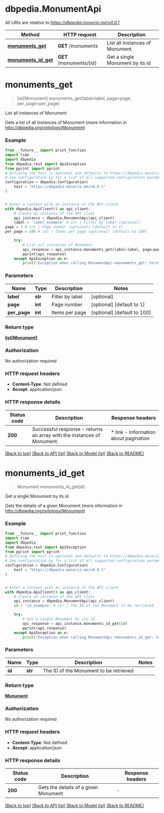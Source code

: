 # dbpedia.MonumentApi

All URIs are relative to *https://dbpedia.mosorio.me/v0.0.1*

Method | HTTP request | Description
------------- | ------------- | -------------
[**monuments_get**](MonumentApi.md#monuments_get) | **GET** /monuments | List all instances of Monument
[**monuments_id_get**](MonumentApi.md#monuments_id_get) | **GET** /monuments/{id} | Get a single Monument by its id


# **monuments_get**
> list[Monument] monuments_get(label=label, page=page, per_page=per_page)

List all instances of Monument

Gets a list of all instances of Monument (more information in http://dbpedia.org/ontology/Monument)

### Example

```python
from __future__ import print_function
import time
import dbpedia
from dbpedia.rest import ApiException
from pprint import pprint
# Defining the host is optional and defaults to https://dbpedia.mosorio.me/v0.0.1
# See configuration.py for a list of all supported configuration parameters.
configuration = dbpedia.Configuration(
    host = "https://dbpedia.mosorio.me/v0.0.1"
)


# Enter a context with an instance of the API client
with dbpedia.ApiClient() as api_client:
    # Create an instance of the API class
    api_instance = dbpedia.MonumentApi(api_client)
    label = 'label_example' # str | Filter by label (optional)
page = 1 # int | Page number (optional) (default to 1)
per_page = 100 # int | Items per page (optional) (default to 100)

    try:
        # List all instances of Monument
        api_response = api_instance.monuments_get(label=label, page=page, per_page=per_page)
        pprint(api_response)
    except ApiException as e:
        print("Exception when calling MonumentApi->monuments_get: %s\n" % e)
```

### Parameters

Name | Type | Description  | Notes
------------- | ------------- | ------------- | -------------
 **label** | **str**| Filter by label | [optional] 
 **page** | **int**| Page number | [optional] [default to 1]
 **per_page** | **int**| Items per page | [optional] [default to 100]

### Return type

[**list[Monument]**](Monument.md)

### Authorization

No authorization required

### HTTP request headers

 - **Content-Type**: Not defined
 - **Accept**: application/json

### HTTP response details
| Status code | Description | Response headers |
|-------------|-------------|------------------|
**200** | Successful response - returns an array with the instances of Monument. |  * link - Information about pagination <br>  |

[[Back to top]](#) [[Back to API list]](../README.md#documentation-for-api-endpoints) [[Back to Model list]](../README.md#documentation-for-models) [[Back to README]](../README.md)

# **monuments_id_get**
> Monument monuments_id_get(id)

Get a single Monument by its id

Gets the details of a given Monument (more information in http://dbpedia.org/ontology/Monument)

### Example

```python
from __future__ import print_function
import time
import dbpedia
from dbpedia.rest import ApiException
from pprint import pprint
# Defining the host is optional and defaults to https://dbpedia.mosorio.me/v0.0.1
# See configuration.py for a list of all supported configuration parameters.
configuration = dbpedia.Configuration(
    host = "https://dbpedia.mosorio.me/v0.0.1"
)


# Enter a context with an instance of the API client
with dbpedia.ApiClient() as api_client:
    # Create an instance of the API class
    api_instance = dbpedia.MonumentApi(api_client)
    id = 'id_example' # str | The ID of the Monument to be retrieved

    try:
        # Get a single Monument by its id
        api_response = api_instance.monuments_id_get(id)
        pprint(api_response)
    except ApiException as e:
        print("Exception when calling MonumentApi->monuments_id_get: %s\n" % e)
```

### Parameters

Name | Type | Description  | Notes
------------- | ------------- | ------------- | -------------
 **id** | **str**| The ID of the Monument to be retrieved | 

### Return type

[**Monument**](Monument.md)

### Authorization

No authorization required

### HTTP request headers

 - **Content-Type**: Not defined
 - **Accept**: application/json

### HTTP response details
| Status code | Description | Response headers |
|-------------|-------------|------------------|
**200** | Gets the details of a given Monument |  -  |

[[Back to top]](#) [[Back to API list]](../README.md#documentation-for-api-endpoints) [[Back to Model list]](../README.md#documentation-for-models) [[Back to README]](../README.md)

